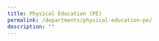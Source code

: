 ```yaml
---
title: Physical Education (PE)
permalink: /departments/physical-education-pe/
description: ""
---
```

